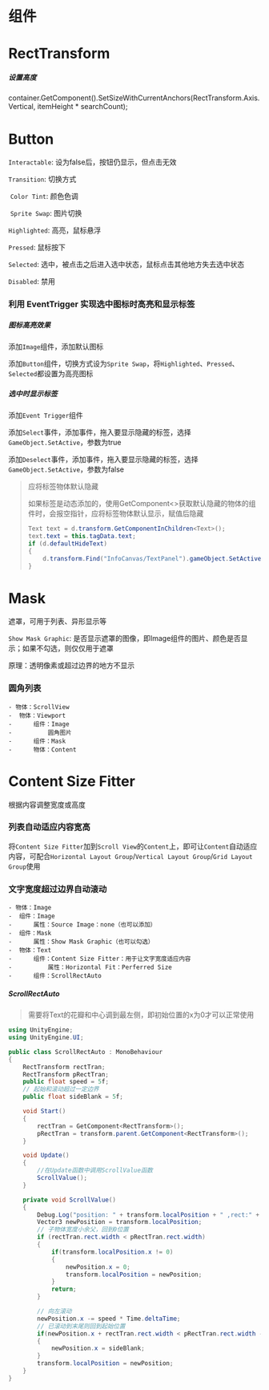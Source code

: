 # 组件

# RectTransform

##### 设置高度        

container.GetComponent<RectTransform>().SetSizeWithCurrentAnchors(RectTransform.Axis.Vertical, itemHeight * searchCount);



# Button

`Interactable`: 设为false后，按钮仍显示，但点击无效

`Transition`: 切换方式

​	`Color Tint`: 颜色色调

​	`Sprite Swap`: 图片切换

`Highlighted`: 高亮，鼠标悬浮

`Pressed`: 鼠标按下

`Selected`: 选中，被点击之后进入选中状态，鼠标点击其他地方失去选中状态

`Disabled`: 禁用

### 利用 EventTrigger 实现选中图标时高亮和显示标签

##### 图标高亮效果

添加`Image`组件，添加默认图标

添加`Button`组件，切换方式设为`Sprite Swap`，将`Highlighted`、`Pressed`、`Selected`都设置为高亮图标

##### 选中时显示标签

添加`Event Trigger`组件

添加`Select`事件，添加事件，拖入要显示隐藏的标签，选择`GameObject.SetActive`，参数为true

添加`Deselect`事件，添加事件，拖入要显示隐藏的标签，选择`GameObject.SetActive`，参数为false

> 应将标签物体默认隐藏
>
> 如果标签是动态添加的，使用GetComponent<>获取默认隐藏的物体的组件时，会报空指针，应将标签物体默认显示，赋值后隐藏
>
> ```c#
> Text text = d.transform.GetComponentInChildren<Text>();
> text.text = this.tagData.text;
> if (d.defaultHideText)
> {
>     d.transform.Find("InfoCanvas/TextPanel").gameObject.SetActive(false);
> }
> ```

# Mask

遮罩，可用于列表、异形显示等

`Show Mask Graphic`: 是否显示遮罩的图像，即Image组件的图片、颜色是否显示；如果不勾选，则仅仅用于遮罩

原理：透明像素或超过边界的地方不显示

### 圆角列表

```
- 物体：ScrollView
- ​	物体：Viewport
- ​		组件：Image
- ​			圆角图片
- ​		组件：Mask
- ​		物体：Content
```



# Content Size Fitter

根据内容调整宽度或高度

### 列表自动适应内容宽高

将`Content Size Fitter`加到`Scroll View`的`Content`上，即可让`Content`自动适应内容，可配合`Horizontal Layout Group`/`Vertical Layout Group`/`Grid Layout Group`使用

### 文字宽度超过边界自动滚动

```
- 物体：Image
- ​	组件：Image
- ​		属性：Source Image：none（也可以添加）
- ​	组件：Mask
- ​		属性：Show Mask Graphic（也可以勾选）
- ​	物体：Text
- ​		组件：Content Size Fitter：用于让文字宽度适应内容
- ​			属性：Horizontal Fit：Perferred Size
- ​		组件：ScrollRectAuto
```



##### ScrollRectAuto

> 需要将Text的花瓣和中心调到最左侧，即初始位置的x为0才可以正常使用

```c#
using UnityEngine;
using UnityEngine.UI;

public class ScrollRectAuto : MonoBehaviour
{
    RectTransform rectTran;
    RectTransform pRectTran;
    public float speed = 5f;
    // 起始和滚动超过一定边界
    public float sideBlank = 5f;

    void Start()
    {
        rectTran = GetComponent<RectTransform>();
        pRectTran = transform.parent.GetComponent<RectTransform>();
    }

    void Update()
    {
        //在Update函数中调用ScrollValue函数
        ScrollValue();
    }

    private void ScrollValue()
    {
        Debug.Log("position: " + transform.localPosition + " ,rect:" + transform.GetComponent<RectTransform>().rect + " ,parent:" + transform.parent.GetComponent<RectTransform>().rect);
        Vector3 newPosition = transform.localPosition;
        // 子物体宽度小余父，回到0位置
        if (rectTran.rect.width < pRectTran.rect.width)
        {
            if(transform.localPosition.x != 0)
            {
                newPosition.x = 0;
                transform.localPosition = newPosition;
            }
            return;
        }

        // 向左滚动
        newPosition.x -= speed * Time.deltaTime;
        // 已滚动到末尾则回到起始位置
        if(newPosition.x + rectTran.rect.width < pRectTran.rect.width - sideBlank)
        {
            newPosition.x = sideBlank;
        }
        transform.localPosition = newPosition;
    }
}
```

